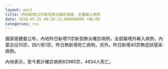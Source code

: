 ```yaml
---
layout: post
title: 內地新增11宗新型肺炎確診個案　全屬輸入病例
date: 2020-05-25 09:10:13.000000000 +08:00
categories: rss
---
```


國家衛健委公布，內地昨日新增11宗新型肺炎確診病例，全部屬境外輸入病例，內蒙古佔10宗，四川有1宗，昨日無新增死亡病例。另外，昨日新增40宗無症狀感染病例。

內地表示，至今累計確診病例82985宗，4634人死亡。
